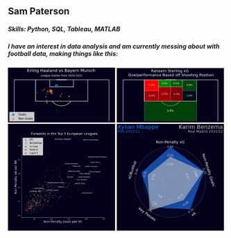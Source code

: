## Sam Paterson
##### Skills: Python, SQL, Tableau, MATLAB
##### I have an interest in data analysis and am currently messing about with football data, making things like this:
<img src="https://github.com/SamuelPaterson/SamuelPaterson/blob/ba996e2517b54051ea7bb9b5d84c628b33f8122e/FirstShotmap.png?raw=true" width="49%"/> <img src="https://github.com/SamuelPaterson/SamuelPaterson/blob/ba996e2517b54051ea7bb9b5d84c628b33f8122e/xG_Overperformance.png?raw=true" width="49%"/>
<img src="https://github.com/SamuelPaterson/SamuelPaterson/blob/5234593251e49af640f85a52fb9b34ec0af14de1/ForwardsGraph.png?raw=true" width="49%"/> <img src="https://github.com/SamuelPaterson/SamuelPaterson/blob/5234593251e49af640f85a52fb9b34ec0af14de1/RadarChart.png?raw=true" width="49%"/>
